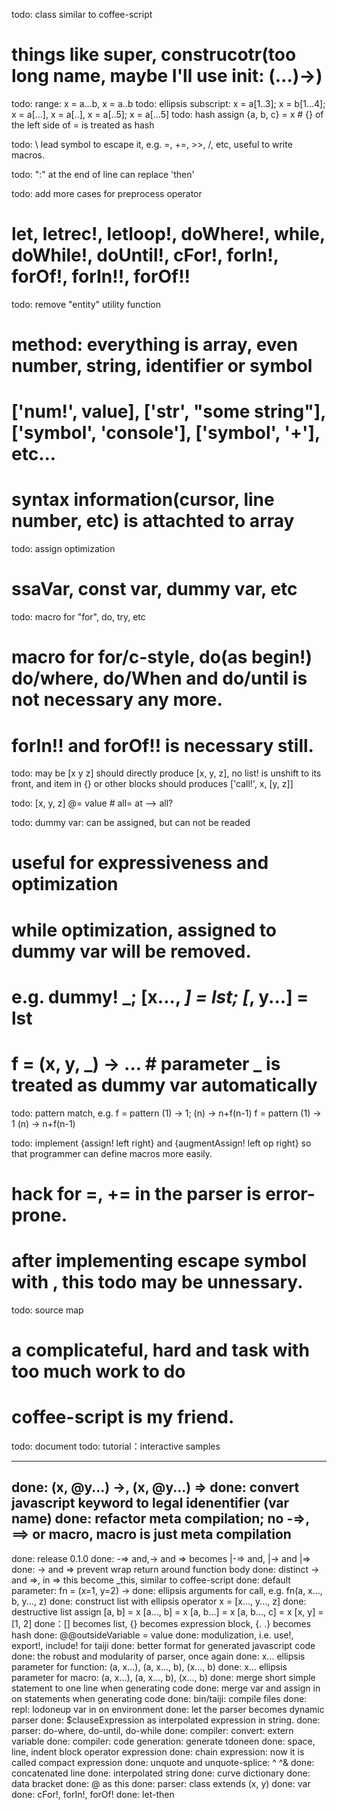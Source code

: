 todo: class similar to coffee-script
  # things like super, construcotr(too long name, maybe I'll use init: (...)->)
  
todo: range: x = a...b, x = a..b
todo: ellipsis subscript: x = a[1..3]; x = b[1...4]; x = a[...], x = a[..], x = a[..5]; x = a[...5]
todo: hash assign
  {a, b, c} = x # {} of the left side of = is treated as hash

todo: \ lead symbol to escape it, e.g. \=, \+=, \>>, \/, etc, useful to write macros.

todo: ":" at the end of line can replace 'then'

todo: add more cases for preprocess operator
  # let, letrec!, letloop!, doWhere!, while, doWhile!, doUntil!, cFor!, forIn!, forOf!, forIn!!, forOf!!

todo: remove "entity" utility function
  # method: everything is array, even number, string, identifier or symbol
  # ['num!', value], ['str', "some string"], ['symbol', 'console'], ['symbol', '+'], etc...
  # syntax information(cursor, line number, etc) is attachted to array
  
todo: assign optimization
  # ssaVar, const var, dummy var, etc

todo: macro for "for", do, try, etc
  # macro for for/c-style, do(as begin!) do/where, do/When and do/until is not necessary any more.
  # forIn!! and forOf!! is necessary still.

todo: may be [x y z] should directly produce [x, y, z], no list! is unshift to its front, and item in {} or other blocks should produces ['call!', x, [y, z]]

todo: [x, y, z] @= value # all= at --> all?

todo: dummy var: can be assigned, but can not be readed
  # useful for expressiveness and optimization
  # while optimization, assigned to dummy var will be removed.
  # e.g. dummy! _; [x..., _] = lst; [_, y...] = lst
  # f = (x, y, _) -> ... # parameter _ is treated as dummy var automatically

todo: pattern match, e.g.
  f = pattern (1) -> 1; (n) -> n+f(n-1)
  f = pattern 
    (1) -> 1
    (n) -> n+f(n-1)

todo: implement {assign! left right} and {augmentAssign! left op right} so that programmer can define macros more easily.
  # hack for =, += in the parser is error-prone.
  # after implementing escape symbol with \, this todo may be unnessary.

todo: source map
  # a complicateful, hard and task with too much work to do
  # coffee-script is my friend.

todo: document
  todo: tutorial：interactive samples

------------------------------------------------------------
done: (x, @y...) ->, (x, @y...) =>
done: convert javascript keyword to legal idenentifier (var name)
done: refactor meta compilation; no -=>, ==> or macro, macro is just meta compilation 
--------------------------------------------------------------------------
done: release 0.1.0
done: \-=> and,\-> and \=> becomes |-=> and, |-> and |=> 
done: \-> and \=> prevent wrap return around function body
done: distinct -> and =>, in => this become _this, similar to coffee-script
done: default parameter: fn = (x=1, y=2) ->
done: ellipsis arguments for call, e.g. fn(a, x..., b, y..., z)
done: construct list with ellipsis operator
  x = [x..., y..., z]
done: destructive list assign
  [a, b] = x
  [a..., b] = x
  [a, b...] = x
  [a, b..., c] = x
  [x, y] = [1, 2]
done：[] becomes list, {} becomes expression block, {. .} becomes hash
done: @@outsideVariable = value
done: modulization, i.e.  use!, export!, include! for taiji
done: better format for generated javascript code
done: the robust and modularity of parser, once again
done: x... ellipsis parameter for function: (a, x...), (a, x..., b), (x..., b)
done: x... ellipsis parameter for macro: (a, x...), (a, x..., b), (x..., b)
done: merge short simple statement to one line when generating code
done: merge var and assign in on statements when generating code
done: bin/taiji: compile files
done: repl: lodoneup var in on environment
done: let the parser becomes dynamic parser
done: $clauseExpression as interpolated expression in string.
done: parser: do-where, do-until, do-while
done: compiler: convert: extern variable
done: compiler: code generation: generate tdoneen
done: space, line, indent block operator expression
done: chain expression: now it is called compact expression
done: unquote and unquote-splice: ^ ^&
done: concatenated line
done: interpolated string
done: curve dictionary
done: data bracket
done: @ as this
done: parser: class extends (x, y)
done: var
done: cFor!, forIn!, forOf!
done: let-then
